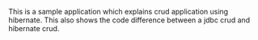 This is a sample application which explains crud application using hibernate. This also shows the code difference between a jdbc crud and hibernate crud.

